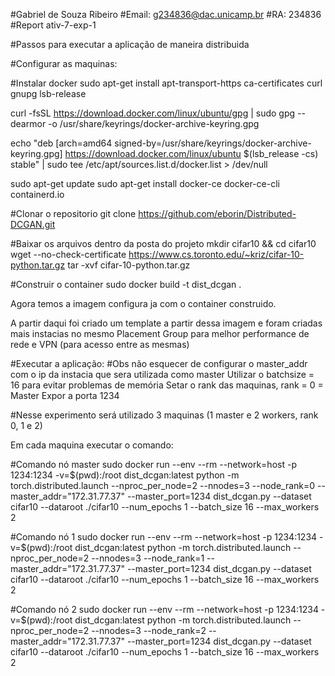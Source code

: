 #Gabriel de Souza Ribeiro #Email: g234836@dac.unicamp.br #RA: 234836 #Report ativ-7-exp-1

#Passos para executar a aplicação de maneira distribuida

#Configurar as maquinas:

#Instalar docker sudo apt-get install
apt-transport-https
ca-certificates
curl
gnupg
lsb-release

curl -fsSL https://download.docker.com/linux/ubuntu/gpg | sudo gpg --dearmor -o /usr/share/keyrings/docker-archive-keyring.gpg

echo
"deb [arch=amd64 signed-by=/usr/share/keyrings/docker-archive-keyring.gpg] https://download.docker.com/linux/ubuntu
$(lsb_release -cs) stable" | sudo tee /etc/apt/sources.list.d/docker.list > /dev/null

sudo apt-get update sudo apt-get install docker-ce docker-ce-cli containerd.io

#Clonar o repositorio git clone https://github.com/eborin/Distributed-DCGAN.git

#Baixar os arquivos dentro da posta do projeto mkdir cifar10 && cd cifar10 wget --no-check-certificate https://www.cs.toronto.edu/~kriz/cifar-10-python.tar.gz tar -xvf cifar-10-python.tar.gz

#Construir o container sudo docker build -t dist_dcgan .

Agora temos a imagem configura ja com o container construido.

A partir daqui foi criado um template a partir dessa imagem e foram criadas mais instacias no mesmo Placement Group para melhor performance de rede e VPN (para acesso entre as mesmas)

#Executar a aplicação:
#Obs não esquecer de configurar o master_addr com o ip da instacia que sera utilizada como master Utilizar o batchsize = 16 para evitar problemas de memória Setar o rank das maquinas, rank = 0 = Master Expor a porta 1234

#Nesse experimento será utilizado 3 maquinas (1 master e 2 workers, rank 0, 1 e 2)

Em cada maquina executar o comando:

#Comando nó master
sudo docker run --env --rm --network=host -p 1234:1234 -v=$(pwd):/root dist_dcgan:latest python -m torch.distributed.launch --nproc_per_node=2 --nnodes=3 --node_rank=0 --master_addr="172.31.77.37" --master_port=1234 dist_dcgan.py --dataset cifar10 --dataroot ./cifar10 --num_epochs 1 --batch_size 16 --max_workers 2

#Comando nó 1
sudo docker run --env --rm --network=host -p 1234:1234 -v=$(pwd):/root dist_dcgan:latest python -m torch.distributed.launch --nproc_per_node=2 --nnodes=3 --node_rank=1 --master_addr="172.31.77.37" --master_port=1234 dist_dcgan.py --dataset cifar10 --dataroot ./cifar10 --num_epochs 1 --batch_size 16 --max_workers 2

#Comando nó 2
sudo docker run --env --rm --network=host -p 1234:1234 -v=$(pwd):/root dist_dcgan:latest python -m torch.distributed.launch --nproc_per_node=2 --nnodes=3 --node_rank=2 --master_addr="172.31.77.37" --master_port=1234 dist_dcgan.py --dataset cifar10 --dataroot ./cifar10 --num_epochs 1 --batch_size 16 --max_workers 2